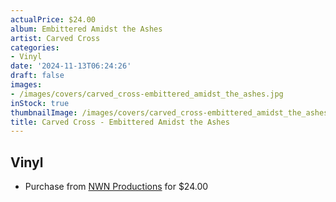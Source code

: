 ```yaml
---
actualPrice: $24.00
album: Embittered Amidst the Ashes
artist: Carved Cross
categories:
- Vinyl
date: '2024-11-13T06:24:26'
draft: false
images:
- /images/covers/carved_cross-embittered_amidst_the_ashes.jpg
inStock: true
thumbnailImage: /images/covers/carved_cross-embittered_amidst_the_ashes-thumb.jpg
title: Carved Cross - Embittered Amidst the Ashes
---
```


## Vinyl
* Purchase from [NWN Productions](http://shop.nwnprod.com/index.php?route=product/product&path=75&product_id=57831&sort=pd.name&order=ASC) for $24.00
